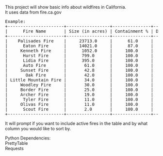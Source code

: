 This project will show basic info about wildfires in California.  
It uses data from fire.ca.gov  

<pre>
Example:  
+----------------------+-----------------+---------------+--------------+--------------------------+----------------------+  
|      Fire Name       | Size (in acres) | Containment % | Date Started |           City           |        County        |  
+----------------------+-----------------+---------------+--------------+--------------------------+----------------------+  
|    Palisades Fire    |     23713.0     |      61.0     |  2025-01-07  |    Pacific Palisades     |     Los Angeles      |  
|      Eaton Fire      |     14021.0     |      87.0     |  2025-01-07  |    Altadena/Pasadena     |     Los Angeles      |  
|     Kenneth Fire     |      1052.0     |     100.0     |  2025-01-09  |        West Hills        | Los Angeles, Ventura |  
|      Hurst Fire      |      799.0      |     100.0     |  2025-01-07  |          Sylmar          |     Los Angeles      |  
|      Lidia Fire      |      395.0      |     100.0     |  2025-01-08  |          Acton           |     Los Angeles      |  
|      Auto Fire       |       61.0      |     100.0     |  2025-01-13  |         Ventura          |       Ventura        |  
|     Sunset Fire      |       42.8      |     100.0     |  2025-01-08  |     Hollywood Hills      |     Los Angeles      |  
|       Oak Fire       |       42.0      |     100.0     |  2025-01-01  |       Santa Maria        |    Santa Barbara     |  
| Little Mountain Fire |       34.0      |     100.0     |  2025-01-15  |      San Bernardino      |    San Bernardino    |  
|     Woodley Fire     |       30.0      |     100.0     |  2025-01-08  |     Sepulveda Basin      |     Los Angeles      |  
|     Border Fire      |       25.0      |     100.0     |  2025-01-01  | Otay Mountain Wilderness |      San Diego       |  
|     Archer Fire      |       19.0      |     100.0     |  2025-01-10  |      Granada Hills       |     Los Angeles      |  
|      Tyler Fire      |       11.0      |     100.0     |  2025-01-08  |        Coachella         |      Riverside       |  
|     Olivas Fire      |       11.0      |     100.0     |  2025-01-08  |         Ventura          |       Ventura        |  
|      Scout Fire      |       2.0       |     100.0     |  2025-01-14  |        Riverside         |      Riverside       |  
+----------------------+-----------------+---------------+--------------+--------------------------+----------------------+  
</pre>
It will prompt if you want to include active fires in the table and by what column you would like to sort by.  

Python Dependencies:  
PrettyTable  
Requests  